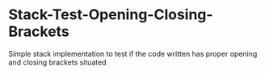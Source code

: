 # Stack-Test-Opening-Closing-Brackets
Simple stack implementation to test if the code written has proper opening and closing brackets situated
